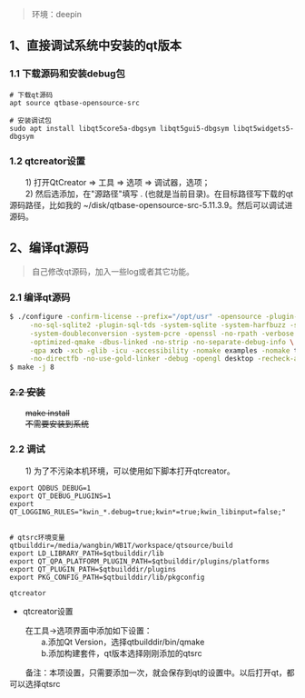  
> 环境：deepin

## 1、直接调试系统中安装的qt版本

### 1.1 下载源码和安装debug包

```shell
# 下载qt源码
apt source qtbase-opensource-src            

# 安装调试包
sudo apt install libqt5core5a-dbgsym libqt5gui5-dbgsym libqt5widgets5-dbgsym
```

### 1.2 qtcreator设置

&emsp;&emsp;1) 打开QtCreator => 工具 => 选项 => 调试器，选项；  
&emsp;&emsp;2) 然后选添加，在"源路径"填写 . (也就是当前目录)。在目标路径写下载的qt源码路径，比如我的 ~/disk/qtbase-opensource-src-5.11.3.9。然后可以调试进源码。

## 2、编译qt源码

> 自己修改qt源码，加入一些log或者其它功能。

### 2.1 编译qt源码

```bash
$ ./configure -confirm-license --prefix="/opt/usr" -opensource -plugin-sql-mysql -plugin-sql-sqlite \
     -no-sql-sqlite2 -plugin-sql-tds -system-sqlite -system-harfbuzz -system-zlib -system-libpng -system-\
     -system-doubleconversion -system-pcre -openssl -no-rpath -verbose \
     -optimized-qmake -dbus-linked -no-strip -no-separate-debug-info \
     -qpa xcb -xcb -glib -icu -accessibility -nomake examples -nomake tests \
     -no-directfb -no-use-gold-linker -debug -opengl desktop -recheck-all
$ make -j 8
```

### ~~2.2 安装~~

&emsp;&emsp;~~make install~~  
&emsp;&emsp;~~不需要安装到系统~~  

### 2.2 调试

&emsp;&emsp;1) 为了不污染本机环境，可以使用如下脚本打开qtcreator。

```shell
export QDBUS_DEBUG=1
export QT_DEBUG_PLUGINS=1
export QT_LOGGING_RULES="kwin_*.debug=true;kwin*=true;kwin_libinput=false;"


# qtsrc环境变量
qtbuilddir=/media/wangbin/WB1T/workspace/qtsource/build
export LD_LIBRARY_PATH=$qtbuilddir/lib
export QT_QPA_PLATFORM_PLUGIN_PATH=$qtbuilddir/plugins/platforms
export QT_PLUGIN_PATH=$qtbuilddir/plugins
export PKG_CONFIG_PATH=$qtbuilddir/lib/pkgconfig

qtcreator
```

+ qtcreator设置  
  
&emsp;&emsp;在工具->选项界面中添加如下设置：  
&emsp;&emsp;&emsp;&emsp;a.添加Qt Version，选择qtbuilddir/bin/qmake  
&emsp;&emsp;&emsp;&emsp;b.添加构建套件，qt版本选择刚刚添加的qtsrc 
  
&emsp;&emsp;备注：本项设置，只需要添加一次，就会保存到qt的设置中。以后打开qt，都可以选择qtsrc


